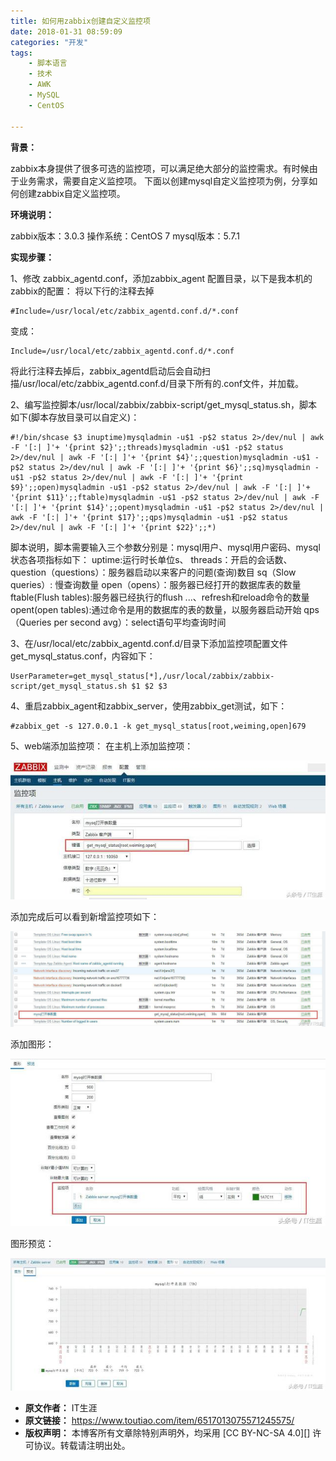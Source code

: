 ```yaml
---
title: 如何用zabbix创建自定义监控项
date: 2018-01-31 08:59:09
categories: "开发"
tags:
	- 脚本语言
	- 技术
	- AWK
	- MySQL
	- CentOS

---
```


**背景：**

zabbix本身提供了很多可选的监控项，可以满足绝大部分的监控需求。有时候由于业务需求，需要自定义监控项。 下面以创建mysql自定义监控项为例，分享如何创建zabbix自定义监控项。

**环境说明：**

zabbix版本：3.0.3 操作系统：CentOS 7 mysql版本：5.7.1

**实现步骤：**

1、修改 zabbix\_agentd.conf，添加zabbix\_agent 配置目录，以下是我本机的zabbix的配置： 将以下行的注释去掉

``````````
#Include=/usr/local/etc/zabbix_agentd.conf.d/*.conf
``````````

变成：

``````````
Include=/usr/local/etc/zabbix_agentd.conf.d/*.conf
``````````

将此行注释去掉后，zabbix\_agentd启动后会自动扫描/usr/local/etc/zabbix\_agentd.conf.d/目录下所有的.conf文件，并加载。

2、编写监控脚本/usr/local/zabbix/zabbix-script/get\_mysql\_status.sh，脚本如下(脚本存放目录可以自定义)：

``````````
#!/bin/shcase $3 inuptime)mysqladmin -u$1 -p$2 status 2>/dev/nul | awk -F '[:| ]'+ '{print $2}';;threads)mysqladmin -u$1 -p$2 status 2>/dev/nul | awk -F '[:| ]'+ '{print $4}';;question)mysqladmin -u$1 -p$2 status 2>/dev/nul | awk -F '[:| ]'+ '{print $6}';;sq)mysqladmin -u$1 -p$2 status 2>/dev/nul | awk -F '[:| ]'+ '{print $9}';;open)mysqladmin -u$1 -p$2 status 2>/dev/nul | awk -F '[:| ]'+ '{print $11}';;ftable)mysqladmin -u$1 -p$2 status 2>/dev/nul | awk -F '[:| ]'+ '{print $14}';;opent)mysqladmin -u$1 -p$2 status 2>/dev/nul | awk -F '[:| ]'+ '{print $17}';;qps)mysqladmin -u$1 -p$2 status 2>/dev/nul | awk -F '[:| ]'+ '{print $22}';;*)
``````````

脚本说明，脚本需要输入三个参数分别是：mysql用户、mysql用户密码、mysql状态各项指标如下： uptime:运行时长单位s、 threads：开启的会话数、 question（questions）：服务器启动以来客户的问题(查询)数目 sq（Slow queries）: 慢查询数量 open（opens）：服务器已经打开的数据库表的数量 ftable(Flush tables):服务器已经执行的flush ...、refresh和reload命令的数量 opent(open tables):通过命令是用的数据库的表的数量，以服务器启动开始 qps（Queries per second avg）：select语句平均查询时间

3、在/usr/local/etc/zabbix\_agentd.conf.d/目录下添加监控项配置文件get\_mysql\_status.conf，内容如下：

``````````
UserParameter=get_mysql_status[*],/usr/local/zabbix/zabbix-script/get_mysql_status.sh $1 $2 $3
``````````

4、重启zabbix\_agent和zabbix\_server，使用zabbix\_get测试，如下：

``````````
#zabbix_get -s 127.0.0.1 -k get_mysql_status[root,weiming,open]679
``````````

5、web端添加监控项： 在主机上添加监控项：

![如何用zabbix创建自定义监控项][zabbix]

添加完成后可以看到新增监控项如下：

![如何用zabbix创建自定义监控项][zabbix 1]

添加图形：

![如何用zabbix创建自定义监控项][zabbix 2]

图形预览：

![如何用zabbix创建自定义监控项][zabbix 3]


[zabbix]: static/resources/crawler/Z3EE-EFE2-6R6B.jpg
[zabbix 1]: static/resources/crawler/YZN6-BI7J-RUVN.jpg
[zabbix 2]: static/resources/crawler/FZAZ-UUAY-Z2II.jpg
[zabbix 3]: static/resources/crawler/QNVI-RMQE-ZZJ3.jpg
 *  **原文作者：** IT生涯
 *  **原文链接：** https://www.toutiao.com/item/6517013075571245575/
 *  **版权声明：** 本博客所有文章除特别声明外，均采用 [CC BY-NC-SA 4.0][] 许可协议。转载请注明出处。
